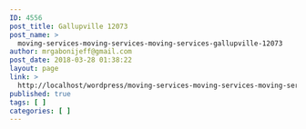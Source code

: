 ```yaml
---
ID: 4556
post_title: Gallupville 12073
post_name: >
  moving-services-moving-services-moving-services-gallupville-12073
author: mrgabonijeff@gmail.com
post_date: 2018-03-28 01:38:22
layout: page
link: >
  http://localhost/wordpress/moving-services-moving-services-moving-services-gallupville-12073/
published: true
tags: [ ]
categories: [ ]
---
```

